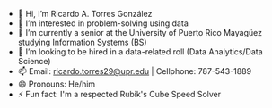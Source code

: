 - 👋 Hi, I’m Ricardo A. Torres González
- 👀 I’m interested in problem-solving using data 
- 🌱 I’m currently a senior at the University of Puerto Rico Mayagüez studying Information Systems (BS)
- 💞️ I’m looking to be hired in a data-related roll (Data Analytics/Data Science)
- 📫 Email: ricardo.torres29@upr.edu | Cellphone: 787-543-1889
- 😄 Pronouns: He/him
- ⚡ Fun fact: I'm a respected Rubik's Cube Speed Solver

<!---
ricky122900/ricky122900 is a ✨ special ✨ repository because its `README.md` (this file) appears on your GitHub profile.
You can click the Preview link to take a look at your changes.
--->
